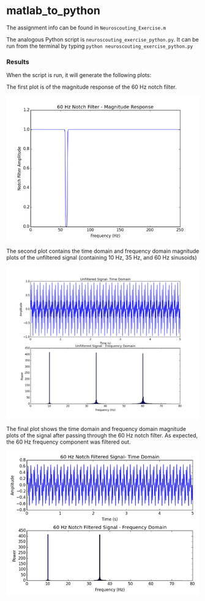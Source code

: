 matlab_to_python
================
The assignment info can be found in `Neuroscouting_Exercise.m`

The analogous Python script is `neuroscouting_exercise_python.py`.
It can be run from the terminal by typing `python neuroscouting_exercise_python.py`

### Results
When the script is run, it will generate the following plots:

The first plot is of the magnitude response of the 60 Hz notch filter.

![60 Hz Notch Filter - Magnitude Response](https://raw.githubusercontent.com/Ningrui-Li/neuroscouting_interview/master/matlab_to_python/notch_filter.png)

The second plot contains the time domain and frequency domain magnitude plots of the unfiltered signal (containing 10 Hz, 35 Hz, and 60 Hz sinusoids)

![Unfiltered Signal](https://raw.githubusercontent.com/Ningrui-Li/neuroscouting_interview/master/matlab_to_python/unfiltered_signal.png)

The final plot shows the time domain and frequency domain magnitude plots of the signal after passing through the 60 Hz notch filter. As expected, the 60 Hz frequency component was filtered out.

![Filtered Signal](https://raw.githubusercontent.com/Ningrui-Li/neuroscouting_interview/master/matlab_to_python/filtered_signal.png)
